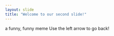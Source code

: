 ```yaml
---
layout: slide
title: "Welcome to our second slide!"
---
```

a funny, funny meme
Use the left arrow to go back!
